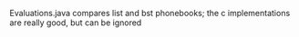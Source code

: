 Evaluations.java compares list and bst phonebooks;
the c implementations are really good, but can be ignored

